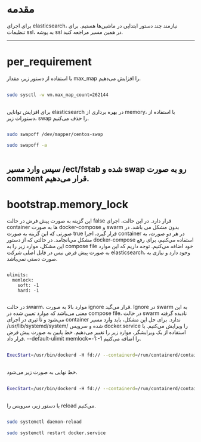 <div dir=”rtl”>

# مقدمه
  
برای اجرای elasticsearch، نیازمند چند دستور ابتدایی در ماشین‌ها هستیم. برای تنظیمات ssl، به پوشه ssl در همین مسیر مراجعه کنید.

-------------------------------------------------------- 
# per_requirement

با استفاده از دستور زیر، مقدار max_map را افزایش می‌دهیم.

```bash
  
sudo sysctl -w vm.max_map_count=262144
  
```

برای افزایش توانایی elasticsearch در بهره برداری از memory، با استفاده از دستورات زیر، swap را حذف می‌کنیم.

```bash
  
sudo swapoff /dev/mapper/centos-swap 

sudo swapoff -a
  
```
سپس وارد مسیر /ect/fstab شده و swap رو به صورت comment قرار می‌دهیم.
--------------------------------------------------------  
# bootstrap.memory_lock

این گزینه به صورت پیش فرض در حالت false قرار دارد. در این حالت، اجرای container ها به صورت docker-compose و swarm بدون مشکل می باشد. در صورتی که این گزینه به صورت true قرار گیرد، اجرا container در هر دو صورت، به مشکل می‌انجامد. در حالتی که از دستور docker-compose استفاده می‌کنیم، برای رفع این مشکل، موارد زیر را به compose file خود اضافه می‌کنیم. توجه داریم که این موارد به صورت پیش فرض نیس در فایل اصلی شرکت elasticsearch، وجود دارد و نیازی به صورت دستی نمی‌باشد.

```docker
  
ulimits:
  memlock:
    soft: -1
    hard: -1
  
```

در حالت swarm، موارد بالا به صورت ignore  قرار می‌گید. Ignore در swarm به این معنی می‌باشد که موارد تعیین شده در compose file، در حالت swarm نادیده گرفته می‌شود و تا ثیری در اجرای container ندارد. برای حل این مشکل، باید وارد مسیر /usr/lib/systemd/system/ شده و سرویس docker.service را ویرایش می‌کنیم. با استفاده از یک ویرایشگر، موارد زیر را تغییر می‌دهیم. خط پایین به  صورت پیش فرض قرار داد. --default-ulimit memlock=-1:-1 را اضافه می‌کنیم.


```bash
  
ExecStart=/usr/bin/dockerd -H fd:// --containerd=/run/containerd/containerd.sock
  
```

خط نهایی به صورت زیر می‌شود.

```bash
  
ExecStart=/usr/bin/dockerd -H fd:// --containerd=/run/containerd/containerd.sock --default-ulimit memlock=-1:-1
  
```

با دستور زیر، سرویس را reload می‌کنیم.

```bash
  
sudo systemctl daemon-reload
  
sudo systemctl restart docker.service
  
```

</div>
